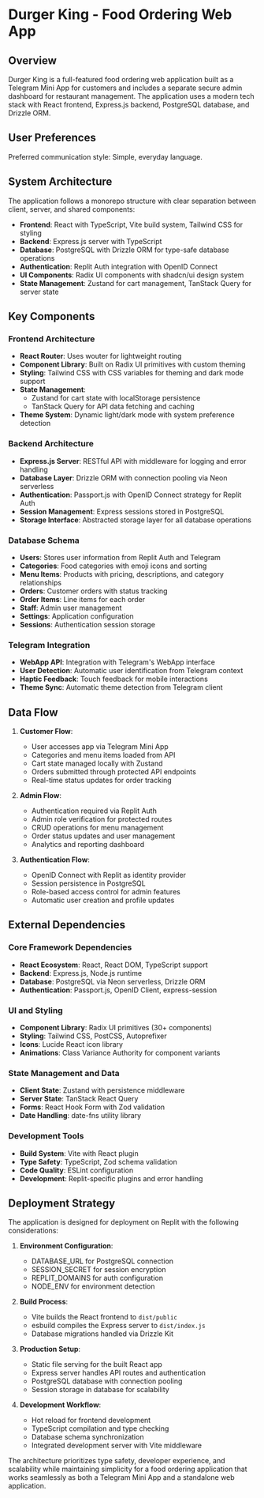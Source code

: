 # Durger King - Food Ordering Web App

## Overview

Durger King is a full-featured food ordering web application built as a Telegram Mini App for customers and includes a separate secure admin dashboard for restaurant management. The application uses a modern tech stack with React frontend, Express.js backend, PostgreSQL database, and Drizzle ORM.

## User Preferences

Preferred communication style: Simple, everyday language.

## System Architecture

The application follows a monorepo structure with clear separation between client, server, and shared components:

- **Frontend**: React with TypeScript, Vite build system, Tailwind CSS for styling
- **Backend**: Express.js server with TypeScript 
- **Database**: PostgreSQL with Drizzle ORM for type-safe database operations
- **Authentication**: Replit Auth integration with OpenID Connect
- **UI Components**: Radix UI components with shadcn/ui design system
- **State Management**: Zustand for cart management, TanStack Query for server state

## Key Components

### Frontend Architecture
- **React Router**: Uses wouter for lightweight routing
- **Component Library**: Built on Radix UI primitives with custom theming
- **Styling**: Tailwind CSS with CSS variables for theming and dark mode support
- **State Management**: 
  - Zustand for cart state with localStorage persistence
  - TanStack Query for API data fetching and caching
- **Theme System**: Dynamic light/dark mode with system preference detection

### Backend Architecture
- **Express.js Server**: RESTful API with middleware for logging and error handling
- **Database Layer**: Drizzle ORM with connection pooling via Neon serverless
- **Authentication**: Passport.js with OpenID Connect strategy for Replit Auth
- **Session Management**: Express sessions stored in PostgreSQL
- **Storage Interface**: Abstracted storage layer for all database operations

### Database Schema
- **Users**: Stores user information from Replit Auth and Telegram
- **Categories**: Food categories with emoji icons and sorting
- **Menu Items**: Products with pricing, descriptions, and category relationships
- **Orders**: Customer orders with status tracking
- **Order Items**: Line items for each order
- **Staff**: Admin user management
- **Settings**: Application configuration
- **Sessions**: Authentication session storage

### Telegram Integration
- **WebApp API**: Integration with Telegram's WebApp interface
- **User Detection**: Automatic user identification from Telegram context
- **Haptic Feedback**: Touch feedback for mobile interactions
- **Theme Sync**: Automatic theme detection from Telegram client

## Data Flow

1. **Customer Flow**:
   - User accesses app via Telegram Mini App
   - Categories and menu items loaded from API
   - Cart state managed locally with Zustand
   - Orders submitted through protected API endpoints
   - Real-time status updates for order tracking

2. **Admin Flow**:
   - Authentication required via Replit Auth
   - Admin role verification for protected routes
   - CRUD operations for menu management
   - Order status updates and user management
   - Analytics and reporting dashboard

3. **Authentication Flow**:
   - OpenID Connect with Replit as identity provider
   - Session persistence in PostgreSQL
   - Role-based access control for admin features
   - Automatic user creation and profile updates

## External Dependencies

### Core Framework Dependencies
- **React Ecosystem**: React, React DOM, TypeScript support
- **Backend**: Express.js, Node.js runtime
- **Database**: PostgreSQL via Neon serverless, Drizzle ORM
- **Authentication**: Passport.js, OpenID Client, express-session

### UI and Styling
- **Component Library**: Radix UI primitives (30+ components)
- **Styling**: Tailwind CSS, PostCSS, Autoprefixer
- **Icons**: Lucide React icon library
- **Animations**: Class Variance Authority for component variants

### State Management and Data
- **Client State**: Zustand with persistence middleware
- **Server State**: TanStack React Query
- **Forms**: React Hook Form with Zod validation
- **Date Handling**: date-fns utility library

### Development Tools
- **Build System**: Vite with React plugin
- **Type Safety**: TypeScript, Zod schema validation
- **Code Quality**: ESLint configuration
- **Development**: Replit-specific plugins and error handling

## Deployment Strategy

The application is designed for deployment on Replit with the following considerations:

1. **Environment Configuration**:
   - DATABASE_URL for PostgreSQL connection
   - SESSION_SECRET for session encryption
   - REPLIT_DOMAINS for auth configuration
   - NODE_ENV for environment detection

2. **Build Process**:
   - Vite builds the React frontend to `dist/public`
   - esbuild compiles the Express server to `dist/index.js`
   - Database migrations handled via Drizzle Kit

3. **Production Setup**:
   - Static file serving for the built React app
   - Express server handles API routes and authentication
   - PostgreSQL database with connection pooling
   - Session storage in database for scalability

4. **Development Workflow**:
   - Hot reload for frontend development
   - TypeScript compilation and type checking
   - Database schema synchronization
   - Integrated development server with Vite middleware

The architecture prioritizes type safety, developer experience, and scalability while maintaining simplicity for a food ordering application that works seamlessly as both a Telegram Mini App and a standalone web application.